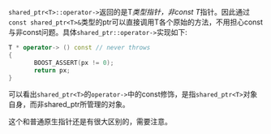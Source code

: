 `shared_ptr<T>::operator->`返回的是T*类型指针，非const T*指针。因此通过`const shared_ptr<T>&`类型的ptr可以直接调用T各个原始的方法，不用担心const与非const问题。具体`shared_ptr::operator->`实现如下:

```c++
T * operator-> () const // never throws
{
       BOOST_ASSERT(px != 0);
       return px;
}
```


可以看出`shared_ptr<T>`的`operator->`中的const修饰，是指`shared_ptr<T>`对象自身，而非shared_ptr所管理的对象。

这个和普通原生指针还是有很大区别的，需要注意。
